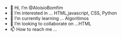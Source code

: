 - 👋 Hi, I’m @AloisioBomfim
- 👀 I’m interested in ... HTML,javascript, CSS, Python 
- 🌱 I’m currently learning ... Algoritimos
- 💞️ I’m looking to collaborate on ...HTML
- 📫 How to reach me ...

<!---
AloisioBomfim/AloisioBomfim is a ✨ special ✨ repository because its `README.md` (this file) appears on your GitHub profile.
You can click the Preview link to take a look at your changes.
--->
